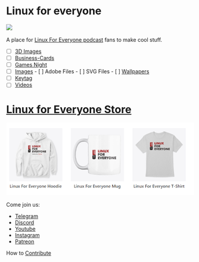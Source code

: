 # Linux for everyone
![](https://assets.fireside.fm/file/fireside-images/podcasts/images/0/00e8a29c-7246-483a-b97b-a1a0bb8eb4a7/header.jpg?raw=true)

A place for [Linux For Everyone podcast](linux4everyone.com/) fans to make cool stuff. 

  - [ ]  [3D Images](/3D)
  - [ ]  [Business-Cards](/Business-Cards)
  - [ ]  [Games Night](Images/Games-Night)  
  - [ ]  [Images](/Images)
    - [ ]  Adobe Files
    - [ ]  SVG Files
    - [ ]  [Wallpapers](/Images/Wallpapers)
  - [ ] [Keytag](/Keytag)
  - [ ] [Videos](/Videos)
  
# [Linux for Everyone Store](https://destinationlinux.network/store/?fwp_show=248)

![Merch Image](/L4EMerch.png)

Come join us:
- [Telegram](https://t.me/linux4everyone)
- [Discord](https://discord.gg/R3JDS4s)
- [Youtube](youtube.com/linuxforeveryone)
- [Instagram](https://instagram.com/linuxpodcast)
- [Patreon](https://patreon.com/linuxforeveryone)

How to [Contribute](CONTRIBUTING.MD)


